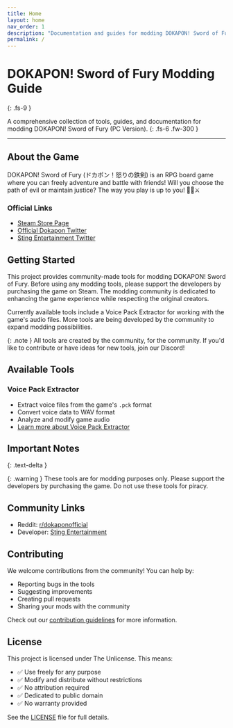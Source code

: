```yaml
---
title: Home
layout: home
nav_order: 1
description: "Documentation and guides for modding DOKAPON! Sword of Fury (PC Version)"
permalink: /
---
```


# DOKAPON! Sword of Fury Modding Guide
{: .fs-9 }

A comprehensive collection of tools, guides, and documentation for modding DOKAPON! Sword of Fury (PC Version).
{: .fs-6 .fw-300 }

---

## About the Game

DOKAPON! Sword of Fury (ドカポン！怒りの鉄剣) is an RPG board game where you can freely adventure and battle with friends! Will you choose the path of evil or maintain justice? The way you play is up to you! 👿🆚⚔️

### Official Links
- [Steam Store Page](https://store.steampowered.com/app/3077020/)
- [Official Dokapon Twitter](https://x.com/dokapon_jp/)
- [Sting Entertainment Twitter](https://x.com/sting_pr/)

## Getting Started

This project provides community-made tools for modding DOKAPON! Sword of Fury. Before using any modding tools, please support the developers by purchasing the game on Steam. The modding community is dedicated to enhancing the game experience while respecting the original creators.

Currently available tools include a Voice Pack Extractor for working with the game's audio files. More tools are being developed by the community to expand modding possibilities.

{: .note }
All tools are created by the community, for the community. If you'd like to contribute or have ideas for new tools, join our Discord!

## Available Tools

### Voice Pack Extractor
- Extract voice files from the game's `.pck` format
- Convert voice data to WAV format
- Analyze and modify game audio
- [Learn more about Voice Pack Extractor](tools/voice-extractor)

## Important Notes
{: .text-delta }

{: .warning }
These tools are for modding purposes only. Please support the developers by purchasing the game. Do not use these tools for piracy.

## Community Links

- Reddit: [r/dokaponofficial](https://reddit.com/r/dokaponofficial/)
- Developer: [Sting Entertainment](https://www.sting.co.jp/)

## Contributing

We welcome contributions from the community! You can help by:
- Reporting bugs in the tools
- Suggesting improvements
- Creating pull requests
- Sharing your mods with the community

Check out our [contribution guidelines](contributing) for more information.

## License

This project is licensed under The Unlicense. This means:

- ✅ Use freely for any purpose
- ✅ Modify and distribute without restrictions
- ✅ No attribution required
- ✅ Dedicated to public domain
- ✅ No warranty provided

See the [LICENSE](https://github.com/DiNaSoR/dokaponsof/blob/main/LICENSE) file for full details. 